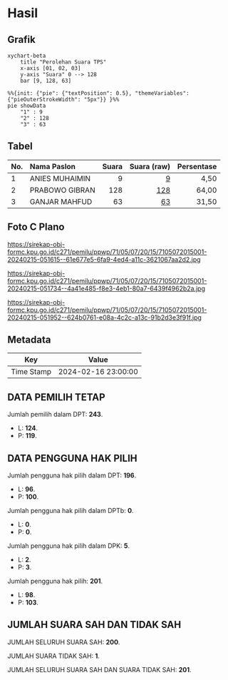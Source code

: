 # Hasil

## Grafik

```mermaid
xychart-beta
    title "Perolehan Suara TPS"
    x-axis [01, 02, 03]
    y-axis "Suara" 0 --> 128
    bar [9, 128, 63]
```

```mermaid
%%{init: {"pie": {"textPosition": 0.5}, "themeVariables": {"pieOuterStrokeWidth": "5px"}} }%%
pie showData
    "1" : 9
    "2" : 128
    "3" : 63
```

## Tabel

| No. | Nama Paslon    | Suara | Suara (raw) | Persentase |
|:--- |:-------------- | -----:| -----------:| ----------:|
| 1   | ANIES MUHAIMIN | 9     | [9][p-1]    | 4,50       |
| 2   | PRABOWO GIBRAN | 128   | [128][p-2]  | 64,00      |
| 3   | GANJAR MAHFUD  | 63    | [63][p-3]   | 31,50      |


[p-1]: https://github.com/gigit-pemilu/pemilu-2024-71-sulawesi-utara/blob/main/pilpres/hitung-suara/sub/71-sulawesi-utara/sub/05-minahasa-selatan/sub/07-motoling/sub/2015-lalumpe/sub/001-tps/sub/paslon-1.txt
[p-2]: https://github.com/gigit-pemilu/pemilu-2024-71-sulawesi-utara/blob/main/pilpres/hitung-suara/sub/71-sulawesi-utara/sub/05-minahasa-selatan/sub/07-motoling/sub/2015-lalumpe/sub/001-tps/sub/paslon-2.txt
[p-3]: https://github.com/gigit-pemilu/pemilu-2024-71-sulawesi-utara/blob/main/pilpres/hitung-suara/sub/71-sulawesi-utara/sub/05-minahasa-selatan/sub/07-motoling/sub/2015-lalumpe/sub/001-tps/sub/paslon-3.txt

## Foto C Plano

https://sirekap-obj-formc.kpu.go.id/c271/pemilu/ppwp/71/05/07/20/15/7105072015001-20240215-051615--61e677e5-6fa9-4ed4-a11c-3621067aa2d2.jpg

https://sirekap-obj-formc.kpu.go.id/c271/pemilu/ppwp/71/05/07/20/15/7105072015001-20240215-051734--4a41e485-f8e3-4eb1-80a7-6439f4962b2a.jpg

https://sirekap-obj-formc.kpu.go.id/c271/pemilu/ppwp/71/05/07/20/15/7105072015001-20240215-051952--624b0761-e08a-4c2c-a13c-91b2d3e3f91f.jpg


## Metadata

| Key        | Value               |
| ---------- | ------------------- |
| Time Stamp | 2024-02-16 23:00:00 |


## DATA PEMILIH TETAP

Jumlah pemilih dalam DPT: **243**.
 * L: **124**.
 * P: **119**.

## DATA PENGGUNA HAK PILIH

Jumlah pengguna hak pilih dalam DPT: **196**.
 * L: **96**.
 * P: **100**.

Jumlah pengguna hak pilih dalam DPTb: **0**.
 * L: **0**.
 * P: **0**.

Jumlah pengguna hak pilih dalam DPK: **5**.
 * L: **2**.
 * P: **3**.

Jumlah pengguna hak pilih: **201**.
 * L: **98**.
 * P: **103**.

## JUMLAH SUARA SAH DAN TIDAK SAH

JUMLAH SELURUH SUARA SAH: **200**.

JUMLAH SUARA TIDAK SAH: **1**.

JUMLAH SELURUH SUARA SAH DAN SUARA TIDAK SAH: **201**.


